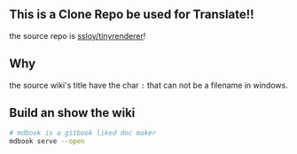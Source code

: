 ## This is a Clone Repo be used for Translate!!

the source repo is [ssloy/tinyrenderer](https://github.com/ssloy/tinyrenderer)!

## Why

the source wiki's title have the char `:` that can not be a filename in windows.

## Build an show the wiki

```bash
# mdbook is a gitbook liked doc maker
mdbook serve --open
```
